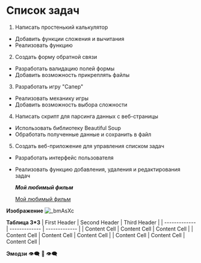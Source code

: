 # Список задач

1. Написать простенький калькулятор
 - Добавить функции сложения и вычитания
 - Реализовать функцию
2. Создать форму обратной связи
 - Разработать валидацию полей формы
 - Добавить возможность прикреплять файлы
3. Разработать игру "Сапер"
 - Реализовать механику игры
 - Добавить возможность выбора сложности
4. Написать скрипт для парсинга данных с веб-страницы
 - Использовать библиотеку Beautiful Soup
 - Обработать полученные данные и сохранить в файл
5. Создать веб-приложение для управления списком задач
 - Разработать интерфейс пользователя
 - Реализовать функцию добавления, удаления и редактирования задач 



	***Мой любимый фильм***

   
   [Мой любимый фильм](https://www.kinopoisk.ru/film/952158/?utm_referrer=yandex.ru)


**Изображение**
![_bmAsXc](https://github.com/normalito9/Lab4/assets/133391542/89d80314-3b81-4056-adab-8267046bd7bb)

**Таблица 3*3**
| First Header  | Second Header |  Third Header  |
| ------------- | ------------- |  ------------- |
| Content Cell  | Content Cell  |  Content Cell  |
| Content Cell  | Content Cell  |  Content Cell  |
| Content Cell  | Content Cell  |  Content Cell  |

**Эмодзи**
:eye_speech_bubble: :nose:   :eye_speech_bubble:
